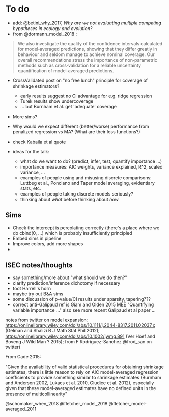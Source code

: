 # To do

- add: @betini_why_2017, *Why are we not evaluating multiple competing hypotheses in ecology and evolution?*
- from @dormann_model_2018 :

> We also investigate the quality of the confidence intervals calculated for model‐averaged predictions, showing that they differ greatly in behaviour and seldom manage to achieve nominal coverage. Our overall recommendations stress the importance of non‐parametric methods such as cross‐validation for a reliable uncertainty quantification of model‐averaged predictions.

- CrossValidated post on "no free lunch" principle for coverage of shrinkage estimators?
    - early results suggest no CI advantage for e.g. ridge regression
	- Turek results show undercoverage
	- ... but Burnham et al. get 'adequate' coverage
- More sims?
- Why would we expect different (better/worse) performance from penalized regression vs MA?  (What are their loss functions?)
- check Kabaila et al quote

- ideas for the talk:
    - what do we want to do? (predict, infer, test, quantify importance ...)
	- importance measures: AIC weights, variance explained, R^2, scaled variance, ...
	- examples of people using and misusing discrete comparisons: Luttbeg et al., Ponciano and Taper model averaging, evidentiary stats, etc.
	- examples of people taking discrete models seriously?
	- thinking about *what* before thinking about *how*

## Sims

- Check the intercept is percolating correctly (there's a place where we do cbind(0, …) which is probably insufficiently principled
- Embed sims in pipeline
- Improve colors, add more shapes
- 

## ISEC notes/thoughts

- say something/more about "what should we do then?"
- clarify prediction/inference dichotomy if necessary
- toot Harrell's horn
- maybe try out B&A sims
- some discussion of p-value/CI results under sparsity, tapering???
- correct anti-Galipaud ref is Giam and Olden 2015 MEE "Quantifying variable importance ..." also see more recent Galipaud et al paper ...


notes from twitter on model expansion: https://onlinelibrary.wiley.com/doi/abs/10.1111/j.2044-8317.2011.02037.x (Gelman and Shalizi B J Math Stat Phil 2012); https://onlinelibrary.wiley.com/doi/abs/10.1002/jwmg.891 (Ver Hoef and Boveng J Wild Man ? 2015); from F Rodriguez-Sanchez @frod_san on twitter)


From Cade 2015:

"Given the availability of valid statistical procedures for obtaining
shrinkage estimates, there is little reason to rely
on AIC model-averaged regression coefficients to provide
something similar to shrinkage estimates (Burnham
and Anderson 2002, Lukacs et al. 2010, Giudice et al. 2012),
especially given that these model-averaged estimates have no
defined units in the presence of multicollinearity"

@schomaker_when_2018
@fletcher_model_2018
@fletcher_model-averaged_2011
